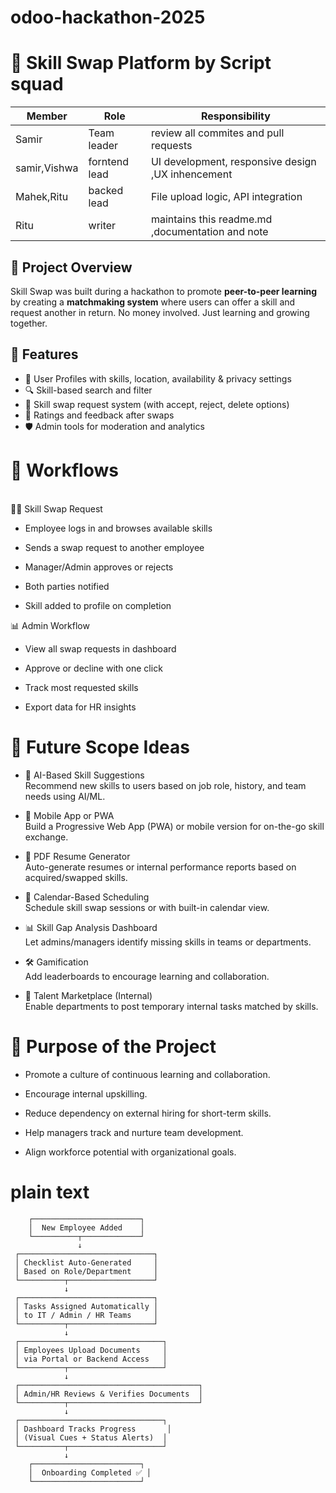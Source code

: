 # odoo-hackathon-2025 
# 🔁 Skill Swap Platform by Script squad
 |    Member   | Role                 | Responsibility                                        |
 |  ---------- | -------------------- | ----------------------------------------------------- |
 |    Samir    | Team leader          | review all commites and pull requests                 |
 | samir,Vishwa| forntend lead        |UI development, responsive design ,UX inhencement      |
 | Mahek,Ritu  |backed lead           | File upload logic, API integration                    |
 |   Ritu      | writer               | maintains this readme.md ,documentation and note      |
## 🚀 Project Overview

Skill Swap was built during a hackathon to promote **peer-to-peer learning** by creating a **matchmaking system** where users can offer a skill and request another in return.
No money involved. Just learning and growing together.

## 🚀 Features

- 👤 User Profiles with skills, location, availability & privacy settings
- 🔍 Skill-based search and filter
- 🤝 Skill swap request system (with accept, reject, delete options)
- 📝 Ratings and feedback after swaps
- 🛡️ Admin tools for moderation and analytics

# 🔁 Workflows
<br> 🧑‍💼 Skill Swap Request
<br>
- Employee logs in and browses available skills

- Sends a swap request to another employee

- Manager/Admin approves or rejects

- Both parties notified

- Skill added to profile on completion

📊 Admin Workflow
<br> 
- View all swap requests in dashboard

- Approve or decline with one click

- Track most requested skills

- Export data for HR insights

# 🧠 Future Scope Ideas <br>
- 🤖 AI-Based Skill Suggestions<br>
Recommend new skills to users based on job role, history, and team needs using AI/ML.

- 📱 Mobile App or PWA <br>
Build a Progressive Web App (PWA) or mobile version for on-the-go skill exchange.

- 🧾 PDF Resume Generator <br>
Auto-generate resumes or internal performance reports based on acquired/swapped skills.

 
- 📅 Calendar-Based Scheduling <br>
Schedule skill swap sessions or with built-in calendar view.

- 📊 Skill Gap Analysis Dashboard <br>
Let admins/managers identify missing skills in teams or departments.

- 🛠 Gamification <br>
Add leaderboards to encourage learning and collaboration.

- 💼 Talent Marketplace (Internal) <br>
Enable departments to post temporary internal tasks matched by skills.

# 🎯 Purpose of the Project

- Promote a culture of continuous learning and collaboration.

- Encourage internal upskilling.

- Reduce dependency on external hiring for short-term skills.

- Help managers track and nurture team development.

- Align workforce potential with organizational goals.

# plain text
        ┌────────────────────────┐
        │  New Employee Added    │
        └──────────┬─────────────┘
                   ↓
     ┌──────────────────────────────┐
     │ Checklist Auto-Generated     │
     │ Based on Role/Department     │
     └──────────┬───────────────────┘
                ↓
     ┌──────────────────────────────┐
     │ Tasks Assigned Automatically │
     │ to IT / Admin / HR Teams     │
     └──────────┬───────────────────┘
                ↓
     ┌────────────────────────────────┐
     │ Employees Upload Documents     │
     │ via Portal or Backend Access   │
     └──────────┬─────────────────────┘
                ↓
     ┌────────────────────────────────────────┐
     │ Admin/HR Reviews & Verifies Documents  │
     └──────────┬─────────────────────────────┘
                ↓
     ┌────────────────────────────────┐
     │ Dashboard Tracks Progress       │
     │ (Visual Cues + Status Alerts)  │
     └──────────┬─────────────────────┘
                ↓
        ┌────────────────────────┐
        │  Onboarding Completed ✅ │
        └────────────────────────┘

